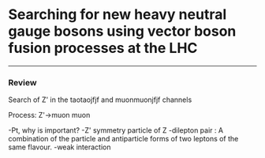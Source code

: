 # Searching for new heavy neutral gauge bosons using vector boson fusion processes at the LHC
---
### Review

Search of Z' in the taotaojfjf and muonmuonjfjf channels

Process: Z'->muon muon 

-Pt, why is important?
-Z' symmetry particle of Z
-dilepton pair : A combination of the particle and antiparticle forms of two leptons of the same flavour.
-weak interaction 